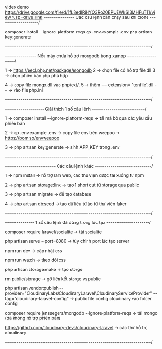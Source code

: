 
video demo https://drive.google.com/file/d/1fLBedlRiHYQ3Ro20EPUEWkSI3MHFuTTI/view?usp=drive_link
----------------  Các câu lệnh cần chạy sau khi clone  --------------------/

composer install --ignore-platform-reqs
cp .env.example .env
php artisan key:generate

---------------------------------------------------------------------------/

----------------  Nếu máy chưa hỗ trợ mongodb trong xampp  --------------------/

1   -> https://pecl.php.net/package/mongodb
2   -> chọn file có hỗ trợ file dll
3   -> chọn phiên bản php phù hợp
<!-- có thể vào xampp -> config aphache -> để thấy thư mục php -->
4   -> copy file mongo.dll vào php/ext/.
5   -> thêm --- extension= "tenfile".dll -- 
    -> vào file php.ini

---------------------------------------------------------------------------/

--------------------  Giải thích 1 số câu lệnh  ---------------------------/

1   -> composer install --ignore-platform-reqs
    -> tải mà bỏ qua các yêu cầu phiên bản

2   -> cp .env.example .env
    -> copy file env trên weepoo
    -> https://bom.so/envweepoo

3   -> php artisan key:generate
    -> sinh APP_KEY trong .env

---------------------------------------------------------------------------/


-------------------------- Các câu lệnh khác  -----------------------------/

1   -> npm install
    -> hỗ trợ làm web, các thư viện được tải xuống từ npm

2   -> php artisan storage:link
    -> tạo 1 short cut từ storage qua public

3   -> php artisan migrate
    -> để tạo database

4   -> php artisan db:seed
    -> tạo dữ liệu từ ảo từ thư viện faker

---------------------------------------------------------------------------/

--------------- 1 số câu lệnh đã dùng trong lúc tạo  ----------------------/

composer require laravel/socialite      -> tải socialite

php artisan serve --port=8080           -> tùy chỉnh port lúc tạo server

npm run dev                             -> cập nhật css

npm run watch                           -> theo dõi css

php artisan storage:make                -> tạo storge

rm public/storage                       -> gỡ liên kết storge vs public

php artisan vendor:publish --provider="CloudinaryLabs\CloudinaryLaravel\CloudinaryServiceProvider" --tag="cloudinary-laravel-config"
                                        -> public file config cloudinary vào folder config

composer require jenssegers/mongodb --ignore-platform-reqs
                                        -> tải mongo (đã không hỗ trợ phiên bản)

https://github.com/cloudinary-devs/cloudinary-laravel
                                        -> các thứ hỗ trợ cloudinary

---------------------------------------------------------------------------/
